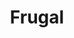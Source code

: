 ---
title: Frugal
crosslinks:
- personalfinance
- churning
- AskReddit
- cordcutters
- wicked_edge
- vandwellers
- financialindependence
- NoContract
- HailCorporate
- DumpsterDiving
- EatCheapAndHealthy
- IAmA
- BuyItForLife
- LifeProTips
- goodyearwelt
- patientgamers
- autotldr
- DIY
- CricketGroups
- legaladvice
---